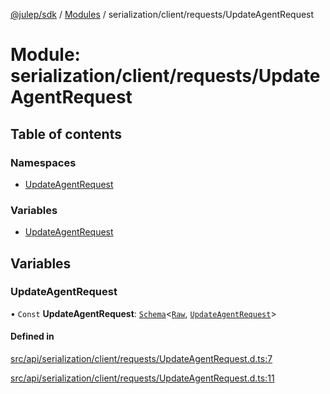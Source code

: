 [@julep/sdk](../README.md) / [Modules](../modules.md) / serialization/client/requests/UpdateAgentRequest

# Module: serialization/client/requests/UpdateAgentRequest

## Table of contents

### Namespaces

- [UpdateAgentRequest](serialization_client_requests_UpdateAgentRequest.UpdateAgentRequest.md)

### Variables

- [UpdateAgentRequest](serialization_client_requests_UpdateAgentRequest.md#updateagentrequest)

## Variables

### UpdateAgentRequest

• `Const` **UpdateAgentRequest**: [`Schema`](core_schemas_Schema.md#schema)\<[`Raw`](../interfaces/serialization_client_requests_UpdateAgentRequest.UpdateAgentRequest.Raw.md), [`UpdateAgentRequest`](../interfaces/api_client_requests_UpdateAgentRequest.UpdateAgentRequest.md)\>

#### Defined in

[src/api/serialization/client/requests/UpdateAgentRequest.d.ts:7](https://github.com/julep-ai/samantha-monorepo/blob/9aefd53/sdks/js/src/api/serialization/client/requests/UpdateAgentRequest.d.ts#L7)

[src/api/serialization/client/requests/UpdateAgentRequest.d.ts:11](https://github.com/julep-ai/samantha-monorepo/blob/9aefd53/sdks/js/src/api/serialization/client/requests/UpdateAgentRequest.d.ts#L11)
